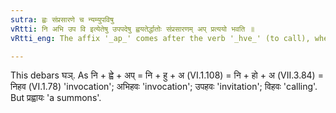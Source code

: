 ```yaml
---
sutra: ह्वः संप्रसारणे च न्यम्युपविषु
vRtti: नि अभि उप वि इत्येतेषु उपपदेषु ह्वयतेर्द्धातोः संप्रसारणम् अप् प्रत्ययो भवति ॥
vRtti_eng: The affix '_ap_' comes after the verb '_hve_' (to call), when the preposition '_ni_' '_abhi_' '_upa_' and '_vi_' are in composition with it, and its semivowel is changed into the corresponding vowel.

---
```

This debars घञ्. As नि + ह्वे + अप् = नि + हु + अ (VI.1.108) = नि + हो + अ (VII.3.84) = निहव (VI.1.78) 'invocation'; अभिहवः 'invocation'; उपहवः 'invitation'; विहवः 'calling'. But प्रह्वायः 'a summons'.